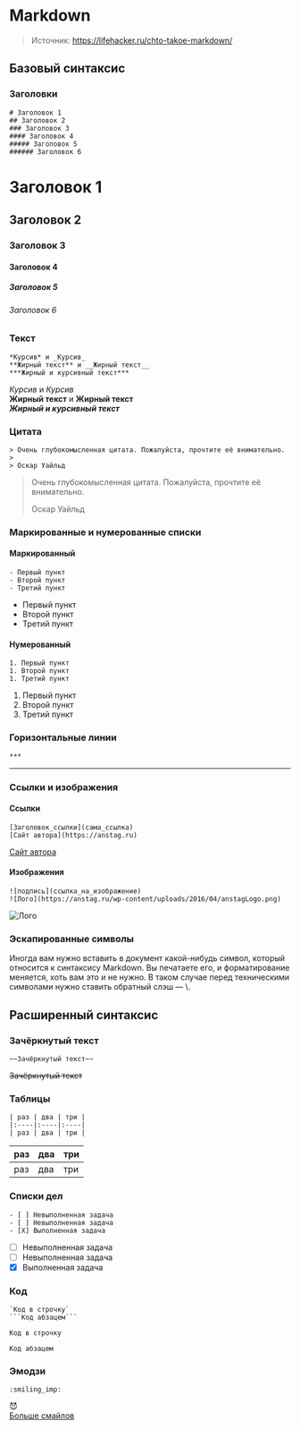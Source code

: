 # Markdown

> Источник: https://lifehacker.ru/chto-takoe-markdown/

## Базовый синтаксис

### Заголовки
```
# Заголовок 1
## Заголовок 2
### Заголовок 3
#### Заголовок 4
##### Заголовок 5
###### Заголовок 6
```
# Заголовок 1
## Заголовок 2
### Заголовок 3
#### Заголовок 4
##### Заголовок 5
###### Заголовок 6

### Текст
```
*Курсив* и _Курсив_
**Жирный текст** и __Жирный текст__
***Жирный и курсивный текст***
```
*Курсив* и _Курсив_  
**Жирный текст** и __Жирный текст__  
***Жирный и курсивный текст***  

### Цитата
```
> Очень глубокомысленная цитата. Пожалуйста, прочтите её внимательно.
>
> Оскар Уайльд
```
> Очень глубокомысленная цитата. Пожалуйста, прочтите её внимательно.
>
> Оскар Уайльд

### Маркированные и нумерованные списки
#### Маркированный
```
- Первый пункт
- Второй пункт
- Третий пункт
```
- Первый пункт
- Второй пункт
- Третий пункт

#### Нумерованный
```
1. Первый пункт
1. Второй пункт
1. Третий пункт
```
1. Первый пункт
1. Второй пункт
1. Третий пункт

### Горизонтальные линии
```
***
```
***

### Ссылки и изображения
#### Ссылки 
```
[Заголовок_ссылки](сама_ссылка)
[Сайт автора](https://anstag.ru)
```
[Сайт автора](https://anstag.ru)

#### Изображения
```
![подпись](ссылка_на_изображение)
![Лого](https://anstag.ru/wp-content/uploads/2016/04/anstagLogo.png)
```
![Лого](https://anstag.ru/wp-content/uploads/2016/04/anstagLogo.png)

### Эскапированные символы
Иногда вам нужно вставить в документ какой-нибудь символ, который относится к синтаксису Markdown. Вы печатаете его, и форматирование меняется, хоть вам это и не нужно. В таком случае перед техническими символами нужно ставить обратный слэш — \\.

## Расширенный синтаксис

### Зачёркнутый текст
```
~~Зачёркнутый текст~~
```
~~Зачёркнутый текст~~

### Таблицы
```
| раз | два | три |
|:----|:----|:----|
| раз | два | три |
```
| раз | два | три |
|:----|:----|:----|
| раз | два | три |

### Списки дел
```
- [ ] Невыполненная задача
- [ ] Невыполненная задача
- [X] Выполненная задача
```
- [ ] Невыполненная задача
- [ ] Невыполненная задача
- [X] Выполненная задача

### Код
```
`Код в строчку`
```Код абзацем```
```
`Код в строчку`  
```
Код абзацем
```

### Эмодзи
```
:smiling_imp:
```
:smiling_imp:  
[Больше смайлов](https://www.webfx.com/tools/emoji-cheat-sheet/)  
